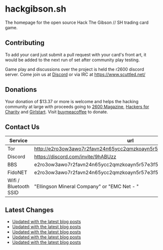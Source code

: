 # hackgibson.sh
The homepage for the open source Hack The Gibson // SH trading card game.


## Contributing

To add your card just submit a pull request with your card's front art, it would be added to the next run of set after community play testing.

Game play and discussions over the project is held the r2600 discord server. Come join us at [Discord](https://discord.com/invite/9hABUzz) or via IRC at https://www.scuttled.net/


## Donations

Your donation of $13.37 or more is welcome and helps the hacking community at large with proceeds going to [2600 Magazine](https://2600.com/), [Hackers for Charity](https://hackersforcharity.org) and [Girlstart](https://girlstart.org).  Visit [buymeacoffee](https://www.buymeacoffee.com/hackgibson.sh) to donate.


## Contact Us

Service | url
-|-
Tor | http://e2ro3ow3awo7r2favn24n65ycc2qmzkoayn5r57e3f56nvjwdcgg32ad.onion
Discord | https://discord.com/invite/9hABUzz
BBS | e2ro3ow3awo7r2favn24n65ycc2qmzkoayn5r57e3f56nvjwdcgg32ad.onion:23
FidoNET | e2ro3ow3awo7r2favn24n65ycc2qmzkoayn5r57e3f56nvjwdcgg32ad.onion:24554
Wifi / Bluetooth SSID | "Ellingson Mineral Company" or "EMC Net - <fidonet address>"

## Latest Changes
<!-- BLOG-POST-LIST:START -->
- [Updated with the latest blog posts](https://github.com/DFW2600/hackgibson.sh/commit/6d1758a02b628f8e99ba3cda3fb1abfbf5b5d2b7)
- [Updated with the latest blog posts](https://github.com/DFW2600/hackgibson.sh/commit/8299819aa663810c07a2cdedaa5470ab5b61f59a)
- [Updated with the latest blog posts](https://github.com/DFW2600/hackgibson.sh/commit/11ff8e77c72de0858bdd97b57e22d16bfc3b6b30)
- [Updated with the latest blog posts](https://github.com/DFW2600/hackgibson.sh/commit/be5cc39a8714b4c16ca221611a66450d6fc5ac90)
- [Updated with the latest blog posts](https://github.com/DFW2600/hackgibson.sh/commit/8fd53705a37756203d2193f5be292d2fb6abd310)
<!-- BLOG-POST-LIST:END -->
